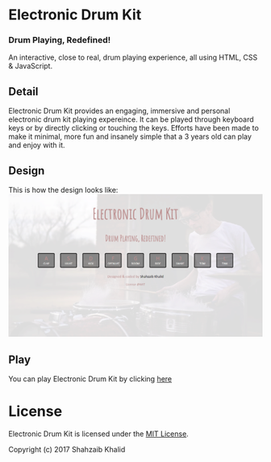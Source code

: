 # Electronic Drum Kit
### Drum Playing, Redefined!

An interactive, close to real, drum playing experience, all using HTML, CSS &amp; JavaScript.

## Detail
Electronic Drum Kit provides an engaging, immersive and personal electronic drum kit playing expereince. It can be played through keyboard keys or by directly clicking or touching the keys.
Efforts have been made to make it minimal, more fun and insanely simple that a 3 years old can play and enjoy with it.

## Design
This is how the design looks like:
![electronic drum kit](./images/electronic-drum-kit.png)
## Play
You can play Electronic Drum Kit by clicking [here](https://shahzaibkhalid.github.io/electronic-drum-kit/)

# License
Electronic Drum Kit is licensed under the [MIT License](https://github.com/shahzaibkhalid/electronic-drum-kit/blob/master/LICENSE.txt).

Copyright (c) 2017 Shahzaib Khalid
